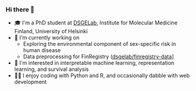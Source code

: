 ### Hi there 👋

- 🎓 I'm a PhD student at [DSGELab](https://www.dsgelab.org/), Institute for Molecular Medicine Finland, University of Helsinki
- 💫 I'm currently working on
  - Exploring the environmental component of sex-specific risk in human disease
  - Data preprocessing for FinRegistry ([dsgelab/finregistry-data](https://github.com/dsgelab/finregistry-data)]
- 👀 I'm interested in interpretable machine learning, representation learning, and survival analysis
- 👩‍💻 I enjoy coding with Python and R, and occasionally dabble with web development
